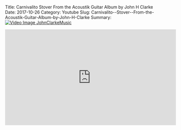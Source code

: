 Title: Carnivalito  Stover  From the Acoustik Guitar Album by John H Clarke
Date: 2017-10-26
Category: Youtube
Slug: Carnivalito--Stover--From-the-Acoustik-Guitar-Album-by-John-H-Clarke
Summary: <a href="/Carnivalito--Stover--From-the-Acoustik-Guitar-Album-by-John-H-Clarke.html/"><img src="https://i.ytimg.com/vi/YT680FSNZh0/hqdefault.jpg" alt="Video Image JohnClarkeMusic"></a>

<iframe width="560" height="315" src="https://www.youtube.com/embed/YT680FSNZh0" title="YouTube video player" frameborder="0" allow="accelerometer; autoplay; clipboard-write; encrypted-media; gyroscope; picture-in-picture" allowfullscreen></iframe>

